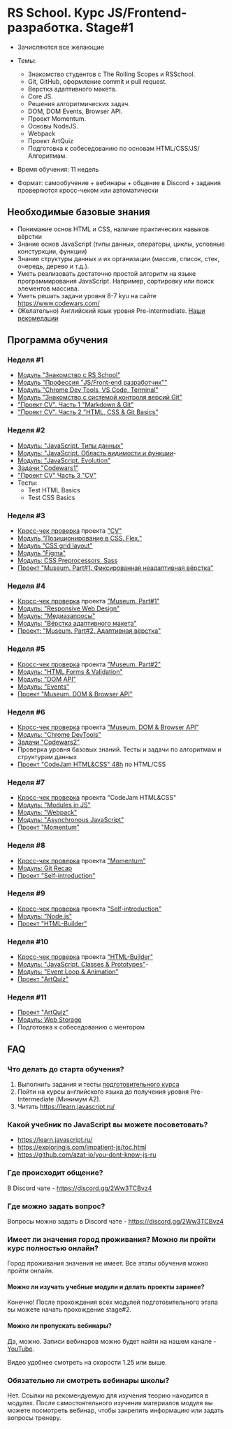 # RS School. Курс JS/Frontend-разработка. Stage#1
- Зачисляются все желающие
- Темы:
    - Знакомство студентов с The Rolling Scopes и RSSchool.
    - Git, GitHub, оформление commit и pull request.
    - Верстка адаптивного макета.
    - Core JS.
    - Решения алгоритмических задач.
    - DOM, DOM Events, Browser API.
    - Проект Momentum.
    - Основы NodeJS.
    - Webpack
    - Проект ArtQuiz
    - Подготовка к собеседованию по основам HTML/CSS/JS/Алгоритмам.

- Время обучения: 11 недель
- Формат: самообучение + вебинары + общение в Discord + задания проверяются кросс-чеком или автоматически

## Необходимые базовые знания
- Понимание основ HTML и CSS, наличие практических навыков вёрстки
- Знание основ JavaScript (типы данных, операторы, циклы, условные констуркции, функции)
- Знание структуры данных и их организации (массив, список, стек, очередь, дерево и т.д.). 
- Уметь реализовать достаточно простой алгоритм на языке программирования JavaScript. Например, сортировку или поиск элементов массива.
- Уметь решать задачи уровня 8-7 kyu на сайте https://www.codewars.com/
- (Желательно) Английский язык уровня Pre-intermediate. [Наши рекомедации](https://github.com/rolling-scopes-school/tasks/blob/master/tasks/materials/english.md)

## Программа обучения
### Неделя #1 
- [Модуль "Знакомство с RS School"](../stage0/modules/rs-school-intro/)
- [Модуль "Профессия \"JS/Front-end разработчик\""](../stage0/modules/js-fe-developer/)
- [Модуль "Chrome Dev Tools, VS Code, Terminal"](../stage0/modules/basic-tools/)
- [Модуль "Знакомство с системой контроля версий Git"](../stage0/modules/git/) 
- ["Проект CV". Часть 1 "Markdown & Git"](../tasks/cv/git-markdown.md)
- ["Проект CV". Часть 2 "HTML, CSS & Git Basics"](../tasks/cv/html-css-git.md)

### Неделя #2
- [Модуль: "JavaScript. Типы данных"](modules/js-basics/)
- [Модуль: "JavaScript. Область видимости и функции](modules/functions/)- 
- [Модуль: "JavaScript. Evolution"](modules/js-evolution/)
- [Задачи "Codewars1"](../tasks/codewars/Codewars1-2021Q3.md)
- ["Проект CV" Часть 3 "CV"](../tasks/cv/cv.md)
- Тесты:
    - Test HTML Basics	
    - Test CSS Basics

### Неделя #3
- [Кросс-чек проверка](https://docs.rs.school/#/cross-check-flow) проекта ["CV"](../tasks/cv/cv.md) 
- [Модуль "Позиционирование в CSS. Flex."](../stage0/modules/css-positioning/)
- [Модуль "CSS grid layout"](modules/css-grid/)
- [Модуль "Figma"](./modules/figma/)
- [Модуль: CSS Preprocessors. Sass](modules/sass/)
- [Проект "Museum. Part#1. Фиксированная неадаптивная вёрстка"](../tasks/museum/museum-stage1.md)

### Неделя #4
- [Кросс-чек проверка](https://docs.rs.school/#/cross-check-flow) проекта ["Museum. Part#1"](../tasks/museum/museum-stage1.md)
- [Модуль: "Responsive Web Design"](modules/responsive-web-design/)
- [Модуль: "Медиазапросы"](modules/media-queries/)
- [Модуль: "Вёрстка адаптивного макета"](modules/markup-livecoding/)
- [Проект: "Museum. Part#2. Адаптивная вёрстка"](../tasks/museum/museum-adaptive.md)

### Неделя #5
- [Кросс-чек проверка](https://docs.rs.school/#/cross-check-flow) проекта ["Museum. Part#2"](../tasks/museum/museum-adaptive.md)
- [Модуль: "HTML Forms & Validation"](modules/html-form/)
- [Модуль: "DOM API"](modules/dom-api/)
- [Модуль: "Events"](modules/events/)
- [Проект "Museum. DOM & Browser API"](../tasks/museum/museum-dom.md)

### Неделя #6
- [Кросс-чек проверка](https://docs.rs.school/#/cross-check-flow) проекта ["Museum. DOM & Browser API"](../tasks/museum/museum-dom.md)
- [Модуль: "Chrome DevTools"](modules/chrome-devtools/)
- [Задачи "Codewars2"](../tasks/codewars/Codewars2-2021Q3.md)
- Проверка уровня базовых знаний. Тесты и задачи по алгоритмам и структурам данных
- [Проект "CodeJam HTML&CSS" 48h](https://docs.rs.school/#/rs-app-tasks?id=codejam) по HTML/CSS 

### Неделя #7
- [Кросс-чек проверка](https://docs.rs.school/#/cross-check-flow) проекта "CodeJam HTML&CSS"
- [Модуль: "Modules in JS"](modules/modules-in-js/)
- [Модуль: "Webpack"](modules/webpack/)
- [Модуль: "Asynchronous JavaScript"](modules/async/)
- [Проект "Momentum"](../tasks/momentum/momentum-stage1.md)

### Неделя #8
- [Кросс-чек проверка](https://docs.rs.school/#/cross-check-flow) проекта ["Momentum"](../tasks/momentum/momentum-stage1.md)
- [Модуль: Git Recap](modules/git-recap/)
- [Проект "Self-introduction"](modules/self-introduction/)

### Неделя #9
- [Кросс-чек проверка](https://docs.rs.school/#/cross-check-flow) проекта ["Self-introduction"](modules/self-introduction/)
- [Модуль: "Node.js"](modules/node-materials/)
- [Проект "HTML-Builder"](modules/html-builder/)

### Неделя #10
- [Кросс-чек проверка](https://docs.rs.school/#/cross-check-flow) проекта ["HTML-Builder"](modules/html-builder/)
- [Модуль: "JavaScript. Classes & Prototypes"](modules/classes-prototypes/)- 
- [Модуль: "Event Loop & Animation"](modules/eventloop-animation/)
- [Проект "ArtQuiz"](../tasks/art-quiz/art-quiz.md)

### Неделя #11
- [Проект "ArtQuiz"](../tasks/art-quiz/art-quiz.md)
- [Модуль: Web Storage](modules/web-storage/)
- Подготовка к собеседованию с ментором

## FAQ
### Что делать до старта обучения? 
1. Выполнить задания и тесты [подготовительного курса](../stage0/)
2. Пойти на курсы английского языка до получения уровня Pre-Intermediate (Минимум A2).
3. Читать https://learn.javascript.ru/

### Какой учебник по JavaScript вы можете посоветовать?
- https://learn.javascript.ru/
- https://exploringjs.com/impatient-js/toc.html
- https://github.com/azat-io/you-dont-know-js-ru

### Где происходит общение?
В Discord чате - https://discord.gg/2Ww3TCBvz4

### Где можно задать вопрос?
Вопросы можно задать в Discord чате - https://discord.gg/2Ww3TCBvz4

### Имеет ли значения город проживания? Можно ли пройти курс полностью онлайн?
Город проживания значения не имеет. Все этапы обучения можно пройти онлайн.

#### Можно ли изучать учебные модули и делать проекты заранее?
Конечно! После прохождения всех модулей подготовительного этапа вы можете начать прохождение stage#2.

#### Можно ли пропускать вебинары?
Да, можно. Записи вебинаров можно будет найти на нашем канале - [YouTube](https://youtube.com/c/rollingscopesschool).  

Видео удобнее смотреть на скорости 1.25 или выше.

### Обязательно ли смотреть вебинары школы?
Нет. Ссылки на рекомендуемую для изучения теорию находится в модулях. После самостоятельного изучения материалов модуля вы можете посмотреть вебинар, чтобы закрепить информацию или задать вопросы тренеру.

 



